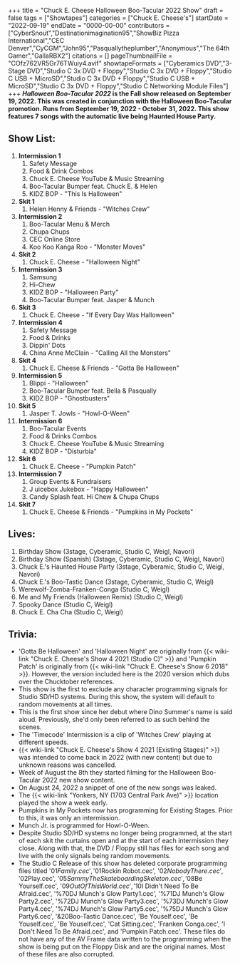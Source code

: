 +++
title = "Chuck E. Cheese Halloween Boo-Tacular 2022 Show"
draft = false
tags = ["Showtapes"]
categories = ["Chuck E. Cheese's"]
startDate = "2022-09-19"
endDate = "0000-00-00"
contributors = ["CyberSnout","Destinationimagination95","ShowBiz Pizza International","CEC Denver","CyCGM","John95","Pasquallytheplumber","Anonymous","The 64th Gamer","GallaRBX2"]
citations = []
pageThumbnailFile = "COfz762VR5Gr76TWuiy4.avif"
showtapeFormats = ["Cyberamics DVD","3-Stage DVD","Studio C 3x DVD + Floppy","Studio C 3x DVD + Floppy","Studio C USB + MicroSD","Studio C 3x DVD + Floppy","Studio C USB + MicroSD","Studio C 3x DVD + Floppy","Studio C Networking Module Files"]
+++
***Halloween Boo-Tacular 2022* is the Fall show released on September 19, 2022.
This was created in conjunction with the Halloween Boo-Tacular promotion. Runs from September 19, 2022 - October 31, 2022. This show features 7 songs with the automatic live being Haunted House Party.**

## Show List:

1.  **Intermission 1**
    1.  Safety Message
    2.  Food & Drink Combos
    3.  Chuck E. Cheese YouTube & Music Streaming
    4.  Boo-Tacular Bumper feat. Chuck E. & Helen
    5.  KIDZ BOP - "This Is Halloween"
2.  **Skit 1**
    1.  Helen Henny & Friends - "Witches Crew"
3.  **Intermission 2**
    1.  Boo-Tacular Menu & Merch
    2.  Chupa Chups
    3.  CEC Online Store
    4.  Koo Koo Kanga Roo - "Monster Moves"
4.  **Skit 2**
    1.  Chuck E. Cheese - "Halloween Night"
5.  **Intermission 3**
    1.  Samsung
    2.  Hi-Chew
    3.  KIDZ BOP - "Halloween Party"
    4.  Boo-Tacular Bumper feat. Jasper & Munch
6.  **Skit 3**
    1.  Chuck E. Cheese - "If Every Day Was Halloween"
7.  **Intermission 4**
    1.  Safety Message
    2.  Food & Drinks
    3.  Dippin' Dots
    4.  China Anne McClain - "Calling All the Monsters"
8.  **Skit 4**
    1.  Chuck E. Cheese & Friends - "Gotta Be Halloween"
9.  **Intermission 5**
    1.  Blippi - "Halloween"
    2.  Boo-Tacular Bumper feat. Bella & Pasqually
    3.  KIDZ BOP - "Ghostbusters"
10. **Skit 5**
    1.  Jasper T. Jowls - "Howl-O-Ween"
11. **Intermission 6**
    1.  Boo-Tacular Events
    2.  Food & Drinks Combos
    3.  Chuck E. Cheese YouTube & Music Streaming
    4.  KIDZ BOP - "Disturbia"
12. **Skit 6**
    1.  Chuck E. Cheese - "Pumpkin Patch"
13. **Intermission 7**
    1.  Group Events & Fundraisers
    2.  J uicebox Jukebox - "Happy Halloween"
    3.  Candy Splash feat. Hi Chew & Chupa Chups
14. **Skit 7**
    1.  Chuck E. Cheese & Friends - "Pumpkins in My Pockets"

## Lives:

1.  Birthday Show (3stage, Cyberamic, Studio C, Weigl, Navori)
2.  Birthday Show (Spanish) (3stage, Cyberamic, Studio C, Weigl, Navori)
3.  Chuck E.'s Haunted House Party (3stage, Cyberamic, Studio C, Weigl, Navori)
4.  Chuck E.'s Boo-Tastic Dance (3stage, Cyberamic, Studio C, Weigl)
5.  Werewolf-Zomba-Franken-Conga (Studio C, Weigl)
6.  Me and My Friends (Halloween Remix) (Studio C, Weigl)
7.  Spooky Dance (Studio C, Weigl)
8.  Chuck E. Cha Cha (Studio C, Weigl)

## Trivia:

- 'Gotta Be Halloween' and 'Halloween Night' are originally from {{< wiki-link "Chuck E. Cheese's Show 4 2021 (Studio C)" >}} and 'Pumpkin Patch' is originally from {{< wiki-link "Chuck E. Cheese's Show 6 2018" >}}. However, the version included here is the 2020 version which dubs over the Chucktober references.
- This show is the first to exclude any character programming signals for Studio SD/HD systems. During this show, the system will default to random movements at all times.
- This is the first show since her debut where Dino Summer's name is said aloud. Previously, she'd only been referred to as such behind the scenes.
- The 'Timecode' Intermission is a clip of 'Witches Crew' playing at different speeds.
- {{< wiki-link "Chuck E. Cheese's Show 4 2021 (Existing Stages)" >}} was intended to come back in 2022 (with new content) but due to unknown reasons was cancelled.
- Week of August the 8th they started filming for the Halloween Boo-Tacular 2022 new show content.
- On August 24, 2022 a snippet of one of the new songs was leaked.
- The {{< wiki-link "Yonkers, NY (1703 Central Park Ave)" >}} location played the show a week early.
- Pumpkins in My Pockets now has programming for Existing Stages. Prior to this, it was only an intermission.
- Munch Jr. is programmed for Howl-O-Ween.
- Despite Studio SD/HD systems no longer being programmed, at the start of each skit the curtains open and at the start of each intermission they close. Along with that, the DVD / Floppy still has files for each song and live with the only signals being random movements.
- The Studio C Release of this show has deleted corporate programming files titled '$01Family.cec', '$01Rockin Robot.cec', '$02Nobody There.cec', '$02Play.cec', '$05Sammy The Skateboarding Skeleton.cec', '$08Be Yourself.cec', '$09Out Of This World.cec', '$10I Didn't Need To Be Afraid.cec', '%70DJ Munch's Glow Party1.cec', '%71DJ Munch's Glow Party2.cec', '%72DJ Munch's Glow Party3.cec', '%73DJ Munch's Glow Party4.cec', '%74DJ Munch's Glow Party5.cec', '%75DJ Munch's Glow Party6.cec', '&20Boo-Tastic Dance.cec', 'Be Youself.cec', 'Be Youself.cec', 'Be Youself.cec', 'Cat Sitting.cec', 'Franken Conga.cec', 'I Don't Need To Be Afraid.cec', and 'Pumpkin Patch.cec'. These files do not have any of the AV Frame data written to the programming when the show is being put on the Floppy Disk and are the original names. Most of these files are also corrupted.
